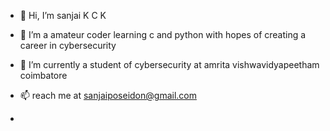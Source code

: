 - 👋 Hi, I’m sanjai K C K
- 👀 I’m a amateur coder learning c and python with hopes of creating a career in cybersecurity
- 🌱 I’m currently a student of cybersecurity at amrita vishwavidyapeetham coimbatore
- 📫 reach me at sanjaiposeidon@gmail.com

- 
<!---
sanjai392005/sanjai392005 is a ✨ special ✨ repository because its `README.md` (this file) appears on your GitHub profile.
You can click the Preview link to take a look at your changes.
--->
